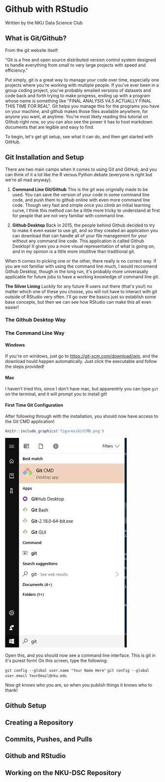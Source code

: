 Github with RStudio
================
Written by the NKU Data Science Club

What is Git/Github?
-------------------

From the git website itself:

"Git is a free and open source distributed version control system designed to handle everything from small to very large projects with speed and efficiency."

Put simply, git is a great way to manage your code over time, especially one projects where you're working with multiple people. If you've ever been in a group coding project, you've probably emailed versions of datasets and code back and forth trying to make progress, ending up with a program whose name is something like "FINAL ANALYSIS V4.5 ACTUALLY FINAL THIS TIME FOR REAL". Git helps you manage this for the programs you have on your machine, and github makes those files available anywhere, for anyone you want, at anytime. You're most likely reading this tutorial on Github right now, so you can also see the power it has to host markdown documents that are legible and easy to find.

To begin, let's get git setup, see what it can do, and then get started with GitHub.

Git Installation and Setup
--------------------------

There are two main camps when it comes to using Git and GitHub, and you can think of it a lot like the R versus Python debate (everyone is right but we're all mad anyway).

1.  **Command Line Git/Github**
    This is the git was orignially made to be used. You can save the version of your code in some command line code, and push them to github online with even more command line code. Though very fast and simple once you climb an initial learning curve, I think this method can be a little more tricky to understand at first for people that are not very familiar with command line.

2.  **Github Desktop**
    Back in 2015, the people behind Github decided to try to make it even easier to use git, and so they created an application you can download that can handle all of your file management for your without any command line code. This application is called Github Desktop! It gives you a more visual representation of what is going on, and in my opinion is a little more intutitive than traditional git.

When ti comes to picking one or the other, there really is no correct way. If you are not familiar with using the command line much, I would reccomend Github Desktop, though in the long run, it's probably more univerasally applicable for future jobs to have a working knowledge of command line git.

**The Silver Lining**
Luckily for any future R users out there (that's you!) no matter which one of these you choose, you will not have to interact with git outside of RStudio very often. I'll go over the basics just so establish some base concepts, but then we can see how RStudio can make this all even easier!

### The Github Desktop Way

### The Command Line Way

#### Windows

If you're on windows, just go to <https://git-scm.com/download/win>, and the download hould happen automatically. Just click the executable and follow the steps provided!

#### Mac

I haven't tried this, since I don't have mac, but apparentrly you can type `git` on the terminal, and it will prompt you to install git!

#### First Time Git Configuration

After following through with the installation, you should now have access to the Git CMD application!

``` r
knitr::include_graphics('figures/GitCMD.png')
```

![](figures/GitCMD.png)

Open this, and you should now see a command line interface. This is git in it's purest form! On this screen, type the following:

`git config --global user.name "Your Name Here"` `git config --global user.email YourEmail@nku.edu`

Now git knows who you are, so when you publish things it knows who to thank!

Github Setup
------------

Creating a Repository
---------------------

Commits, Pushes, and Pulls
--------------------------

Github and RStudio
------------------

Working on the NKU-DSC Repository
---------------------------------
